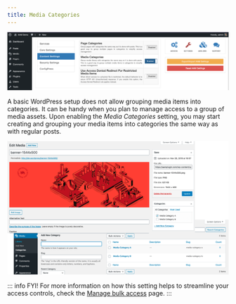 ```yaml
---
title: Media Categories
---
```


![AAM Setting Manage Capability](./assets/aam-setting-media-category.png)

A basic WordPress setup does not allow grouping media items into categories. It can be handy when you plan to manage access to a group of media assets. Upon enabling the _Media Categories_ setting, you may start creating and grouping your media items into categories the same way as with regular posts.

![WordPress Media Category](./assets/aam-custom-media-categories.png)

::: info FYI!
For more information on how this setting helps to streamline your access controls, check the [Manage bulk access](/plugin/protected-media-files/bulk-access) page.
:::